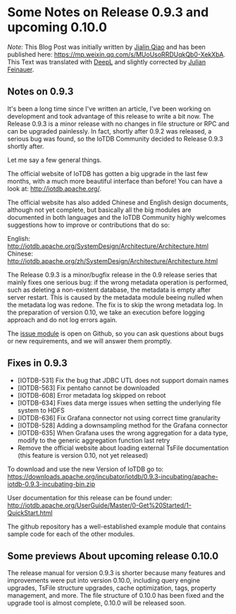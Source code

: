 <!--

    Licensed to the Apache Software Foundation (ASF) under one
    or more contributor license agreements.  See the NOTICE file
    distributed with this work for additional information
    regarding copyright ownership.  The ASF licenses this file
    to you under the Apache License, Version 2.0 (the
    "License"); you may not use this file except in compliance
    with the License.  You may obtain a copy of the License at
    
        http://www.apache.org/licenses/LICENSE-2.0
    
    Unless required by applicable law or agreed to in writing,
    software distributed under the License is distributed on an
    "AS IS" BASIS, WITHOUT WARRANTIES OR CONDITIONS OF ANY
    KIND, either express or implied.  See the License for the
    specific language governing permissions and limitations
    under the License.

-->

# Some Notes on Release 0.9.3 and upcoming 0.10.0

*Note:* This Blog Post was initially written by [Jialin Qiao](mailto:qjl16@mails.tsinghua.edu.cn) and has been published here: https://mp.weixin.qq.com/s/MUoUsoRRDUqkQb0-XekXbA.
This Text was translated with [DeepL](www.DeepL.com/Translator) and slightly corrected by [Julian Feinauer](mailto:jfeinauer@pragmaticminds.de).

## Notes on 0.9.3

It's been a long time since I've written an article, I've been working on development and took advantage of this release to write a bit now. The Release 0.9.3 is a minor release with no changes in file structure or RPC and can be upgraded painlessly. In fact, shortly after 0.9.2 was released, a serious bug was found, so the IoTDB Community decided to Release 0.9.3 shortly after.


Let me say a few general things.


The official website of IoTDB has gotten a big upgrade in the last few months, with a much more beautiful interface than before! You can have a look at: http://iotdb.apache.org/. 


The official website has also added Chinese and English design documents, although not yet complete, but basically all the big modules are documented in both languages and the IoTDB Community highly welcomes suggestions how to improve or contributions that do so:

English: http://iotdb.apache.org/SystemDesign/Architecture/Architecture.html
Chinese: http://iotdb.apache.org/zh/SystemDesign/Architecture/Architecture.html


The Release 0.9.3 is a minor/bugfix release in the 0.9 release series that mainly fixes one serious bug: if the wrong metadata operation is performed, such as deleting a non-existent database, the metadata is empty after server restart. This is caused by the metadata module beeing nulled when the metadata log was redone. The fix is to skip the wrong metadata log. In the preparation of version 0.10, we take an execution before logging approach and do not log errors again.

The [issue module](https://github.com/apache/iotdb/issues) is open on Github, so you can ask questions about bugs or new requirements, and we will answer them promptly.


## Fixes in 0.9.3

- [IOTDB-531] Fix the bug that JDBC UTL does not support domain names
- [IOTDB-563] Fix pentaho cannot be downloaded
- [IOTDB-608] Error metadata log skipped on reboot
- [IOTDB-634] Fixes data merge issues when setting the underlying file system to HDFS
- [IOTDB-636] Fix Grafana connector not using correct time granularity
- [IOTDB-528] Adding a downsampling method for the Grafana connector
- [IOTDB-635] When Grafana uses the wrong aggregation for a data type, modify to the generic aggregation function last retry
- Remove the official website about loading external TsFile documentation (this feature is version 0.10, not yet released)

To download and use the new Version of IoTDB go to: https://downloads.apache.org/incubator/iotdb/0.9.3-incubating/apache-iotdb-0.9.3-incubating-bin.zip

User documentation for this release can be found under: http://iotdb.apache.org/UserGuide/Master/0-Get%20Started/1-QuickStart.html

The github repository has a well-established example module that contains sample code for each of the other modules.


## Some previews About upcoming release 0.10.0

The release manual for version 0.9.3 is shorter because many features and improvements were put into version 0.10.0, including query engine upgrades, TsFile structure upgrades, cache optimization, tags, property management, and more. The file structure of 0.10.0 has been fixed and the upgrade tool is almost complete, 0.10.0 will be released soon.